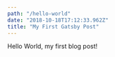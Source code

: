```yaml
---
path: "/hello-world"
date: "2018-10-18T17:12:33.962Z"
title: "My First Gatsby Post"
---
```


Hello World, my first blog post!
